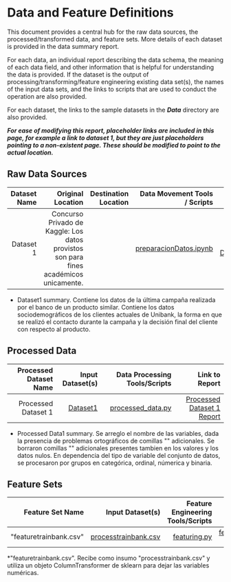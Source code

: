 # Data and Feature Definitions

This document provides a central hub for the raw data sources, the processed/transformed data, and feature sets. More details of each dataset is provided in the data summary report. 

For each data, an individual report describing the data schema, the meaning of each data field, and other information that is helpful for understanding the data is provided. 
If the dataset is the output of processing/transforming/feature engineering existing data set(s), the names of the input data sets, and the links to scripts 
that are used to conduct the operation are also provided. 

For each dataset, the links to the sample datasets in the _**Data**_ directory are also provided. 

_**For ease of modifying this report, placeholder links are included in this page, for example a link to dataset 1, but they are just placeholders pointing to a non-existent page. These should be modified to point to the actual location.**_

## Raw Data Sources

| Dataset Name | Original Location   | Destination Location  | Data Movement Tools / Scripts | Link to Report |
| ---:| ---: | ---: | ---: | -----: |
| Dataset 1 | Concurso Privado de Kaggle: Los datos provistos son para fines académicos unicamente. |  | [preparacionDatos.ipynb](tdsp_template/scripts/data_adquisition/) | [Reporte 1 DatosClieente]()|


* Dataset1 summary. Contiene los datos de la última campaña realizada por el banco de un producto similar. Contiene los datos sociodemográficos de los clientes 
actuales de Unibank, la forma en que se realizó el contacto durante la campaña y la decisión final del cliente con respecto al producto.


## Processed Data
| Processed Dataset Name | Input Dataset(s)   | Data Processing Tools/Scripts | Link to Report |
| ---:| ---: | ---: | ---: | 
| Processed Dataset 1 | [Dataset1](https://github.com/DCalvacheB/mlds6-project/blob/master/scripts/preprocessing/Train%20bank.csv) | [processed_data.py](https://github.com/DCalvacheB/mlds6-project/blob/master/scripts/preprocessing/processed_data.py) | [Processed Dataset 1 Report](https://github.com/DCalvacheB/mlds6-project/blob/master/docs/data/data_summary.md)|

* Processed Data1 summary. Se arreglo el nombre de las variables, dada la presencia de problemas ortográficos de comillas "" adicionales. Se borraron comillas "" adicionales presentes tambien en los valores y los datos nulos. En dependencia del tipo de variable del conjunto de datos, se procesaron por grupos en categórica, ordinal, númerica y binaria.


## Feature Sets

| Feature Set Name | Input Dataset(s)   | Feature Engineering Tools/Scripts | Link to Report |
| ---:| ---: | ---: | ---: | 
|"featuretrainbank.csv" | [ processtrainbank.csv ](https://github.com/DCalvacheB/mlds6-project/blob/master/scripts/preprocessing/processtrainbank.csv) | [featuring.py](https://github.com/DCalvacheB/mlds6-project/blob/master/scripts/preprocessing/featuring.py) | [featuretrainbank Report](https://github.com/DCalvacheB/mlds6-project/blob/master/docs/data/data_summary.md))|

*"featuretrainbank.csv". Recibe como insumo "processtrainbank.csv" y utiliza un objeto ColumnTransformer de sklearn para dejar las variables numéricas. 

